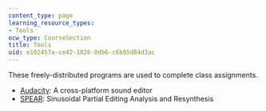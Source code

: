 ```yaml
---
content_type: page
learning_resource_types:
- Tools
ocw_type: CourseSection
title: Tools
uid: e102457a-ce42-1826-0db6-c6b95d84d3ac
---
```


These freely-distributed programs are used to complete class assignments.

*   [Audacity](http://audacity.sourceforge.net/): A cross-platform sound editor
*   [SPEAR](http://www.klingbeil.com/spear/): Sinusoidal Partial Editing Analysis and Resynthesis